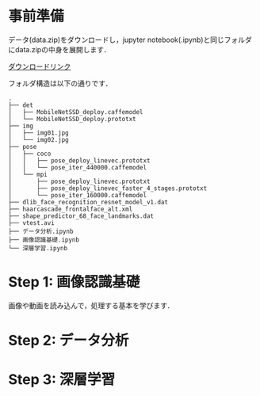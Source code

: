 # 事前準備

データ(data.zip)をダウンロードし，jupyter notebook(.ipynb)と同じフォルダにdata.zipの中身を展開します．

[ダウンロードリンク](https://www.dropbox.com/scl/fi/3pqqorq6hv0dhbvw258ne/data.zip?rlkey=mgtvmqw9ol5phn5erqy97jrs5&st=deahdzem&dl=0)

フォルダ構造は以下の通りです．

```plaintext
.
├── det
│   ├── MobileNetSSD_deploy.caffemodel
│   └── MobileNetSSD_deploy.prototxt
├── img
│   ├── img01.jpg
│   └── img02.jpg
├── pose
│   ├── coco
│   │   ├── pose_deploy_linevec.prototxt
│   │   └── pose_iter_440000.caffemodel
│   └── mpi
│       ├── pose_deploy_linevec.prototxt
│       ├── pose_deploy_linevec_faster_4_stages.prototxt
│       └── pose_iter_160000.caffemodel
├── dlib_face_recognition_resnet_model_v1.dat
├── haarcascade_frontalface_alt.xml
├── shape_predictor_68_face_landmarks.dat
├── vtest.avi
├── データ分析.ipynb
├── 画像認識基礎.ipynb
└── 深層学習.ipynb
```

# Step 1: 画像認識基礎

画像や動画を読み込んで，処理する基本を学びます．

# Step 2: データ分析

# Step 3: 深層学習
